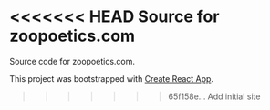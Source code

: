<<<<<<< HEAD
Source for zoopoetics.com
=======
Source code for zoopoetics.com.

This project was bootstrapped with [Create React App](https://github.com/facebook/create-react-app).
>>>>>>> 65f158e... Add initial site
